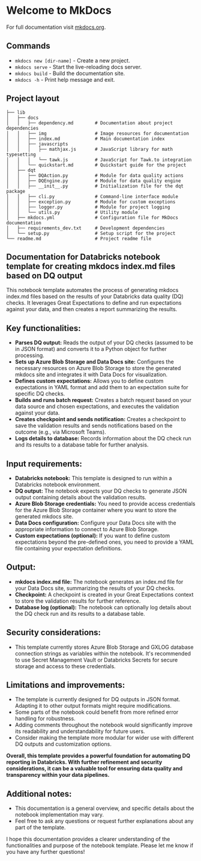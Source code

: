 # Welcome to MkDocs

For full documentation visit [mkdocs.org](https://www.mkdocs.org).

## Commands

* `mkdocs new [dir-name]` - Create a new project.
* `mkdocs serve` - Start the live-reloading docs server.
* `mkdocs build` - Build the documentation site.
* `mkdocs -h` - Print help message and exit.

## Project layout

    ├── lib
    │   ├── docs
    │   │   ├── dependency.md        # Documentation about project dependencies
    │   │   ├── img                  # Image resources for documentation
    │   │   ├── index.md             # Main documentation index
    │   │   ├── javascripts
    │   │   │   ├── mathjax.js       # JavaScript library for math typesetting
    │   │   │   └── tawk.js          # JavaScript for Tawk.to integration
    │   │   └── quickstart.md        # Quickstart guide for the project
    │   ├── dqt
    │   │   ├── DQAction.py          # Module for data quality actions
    │   │   ├── DQEngine.py          # Module for data quality engine
    │   │   ├── __init__.py          # Initialization file for the dqt package
    │   │   ├── cli.py               # Command-line interface module
    │   │   ├── exception.py         # Module for custom exceptions
    │   │   ├── logger.py            # Module for project logging
    │   │   └── utils.py             # Utility module
    │   ├── mkdocs.yml               # Configuration file for MkDocs documentation
    │   ├── requirements_dev.txt     # Development dependencies
    │   └── setup.py                 # Setup script for the project
    └── readme.md                    # Project readme file
## Documentation for Databricks notebook template for creating mkdocs index.md files based on DQ output

This notebook template automates the process of generating mkdocs index.md files based on the results of your Databricks data quality (DQ) checks. It leverages Great Expectations to define and run expectations against your data, and then creates a report summarizing the results.

## Key functionalities:

* **Parses DQ output:** Reads the output of your DQ checks (assumed to be in JSON format) and converts it to a Python object for further processing.
* **Sets up Azure Blob Storage and Data Docs site:** Configures the necessary resources on Azure Blob Storage to store the generated mkdocs site and integrates it with Data Docs for visualization.
* **Defines custom expectations:** Allows you to define custom expectations in YAML format and add them to an expectation suite for specific DQ checks.
* **Builds and runs batch request:** Creates a batch request based on your data source and chosen expectations, and executes the validation against your data.
* **Creates checkpoint and sends notification:** Creates a checkpoint to save the validation results and sends notifications based on the outcome (e.g., via Microsoft Teams).
* **Logs details to database:** Records information about the DQ check run and its results to a database table for further analysis.

## Input requirements:

* **Databricks notebook:** This template is designed to run within a Databricks notebook environment.
* **DQ output:** The notebook expects your DQ checks to generate JSON output containing details about the validation results.
* **Azure Blob Storage credentials:** You need to provide access credentials for the Azure Blob Storage container where you want to store the generated mkdocs site.
* **Data Docs configuration:** Configure your Data Docs site with the appropriate information to connect to Azure Blob Storage.
* **Custom expectations (optional):** If you want to define custom expectations beyond the pre-defined ones, you need to provide a YAML file containing your expectation definitions.

## Output:

* **mkdocs index.md file:** The notebook generates an index.md file for your Data Docs site, summarizing the results of your DQ checks.
* **Checkpoint:** A checkpoint is created in your Great Expectations context to store the validation results for further reference.
* **Database log (optional):** The notebook can optionally log details about the DQ check run and its results to a database table.

## Security considerations:

* This template currently stores Azure Blob Storage and GXLOG database connection strings as variables within the notebook. It's recommended to use Secret Management Vault or Databricks Secrets for secure storage and access to these credentials.

## Limitations and improvements:

* The template is currently designed for DQ outputs in JSON format. Adapting it to other output formats might require modifications.
* Some parts of the notebook could benefit from more refined error handling for robustness.
* Adding comments throughout the notebook would significantly improve its readability and understandability for future users.
* Consider making the template more modular for wider use with different DQ outputs and customization options.

**Overall, this template provides a powerful foundation for automating DQ reporting in Databricks. With further refinement and security considerations, it can be a valuable tool for ensuring data quality and transparency within your data pipelines.**

## Additional notes:

* This documentation is a general overview, and specific details about the notebook implementation may vary.
* Feel free to ask any questions or request further explanations about any part of the template.

I hope this documentation provides a clearer understanding of the functionalities and purpose of the notebook template. Please let me know if you have any further questions!

